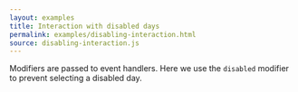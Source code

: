 ```yaml
---
layout: examples
title: Interaction with disabled days
permalink: examples/disabling-interaction.html
source: disabling-interaction.js
---
```


Modifiers are passed to event handlers. Here we use the `disabled` modifier to prevent selecting a disabled day.